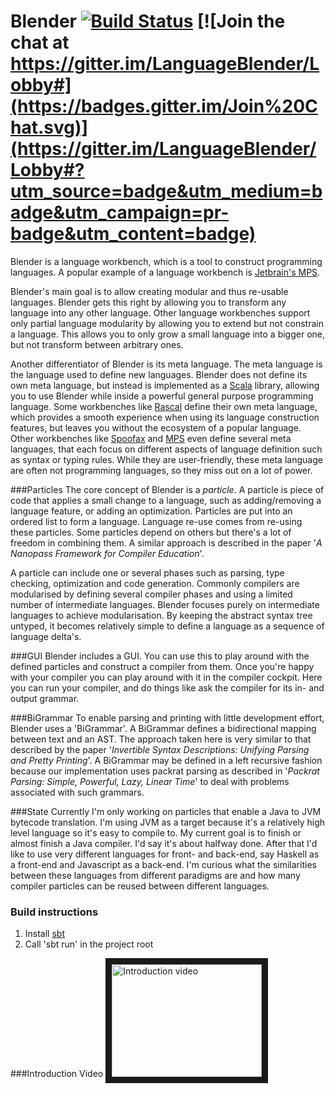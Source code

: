 Blender [![Build Status](https://travis-ci.org/keyboardDrummer/Blender.svg?branch=master)](https://travis-ci.org/keyboardDrummer/Blender) [![Join the chat at https://gitter.im/LanguageBlender/Lobby#](https://badges.gitter.im/Join%20Chat.svg)](https://gitter.im/LanguageBlender/Lobby#?utm_source=badge&utm_medium=badge&utm_campaign=pr-badge&utm_content=badge)
===============

Blender is a language workbench, which is a tool to construct programming languages. A popular example of a language workbench is <a href="https://www.jetbrains.com/mps/">Jetbrain's MPS</a>. 

Blender's main goal is to allow creating modular and thus re-usable languages. Blender gets this right by allowing you to transform any language into any other language. Other language workbenches support only partial language modularity by allowing you to extend but not constrain a language. This allows you to only grow a small language into a bigger one, but not transform between arbitrary ones. 

Another differentiator of Blender is its meta language. The meta language is the language used to define new languages. Blender does not define its own meta language, but instead is implemented as a <a href="http://www.scala-lang.org/">Scala</a> library, allowing you to use Blender while inside a powerful general purpose programming language. Some workbenches like <a href="https://github.com/usethesource/rascal">Rascal</a> define their own meta language, which provides a smooth experience when using its language construction features, but leaves you without the ecosystem of a popular language. Other workbenches like <a href="http://metaborg.org/en/latest/">Spoofax</a> and <a href="https://www.jetbrains.com/mps/">MPS</a> even define several meta languages, that each focus on different aspects of language definition such as syntax or typing rules. While they are user-friendly, these meta language are often not programming languages, so they miss out on a lot of power.

###Particles
The core concept of Blender is a *particle*. A particle is piece of code that applies a small change to a language, such as adding/removing a language feature, or adding an optimization. Particles are put into an ordered list to form a language. Language re-use comes from re-using these particles. Some particles depend on others but there's a lot of freedom in combining them. A similar approach is described in the paper '*A Nanopass Framework for Compiler Education*'.

A particle can include one or several phases such as parsing, type checking, optimization and code generation.
Commonly compilers are modularised by defining several compiler phases and using a limited number of intermediate languages.
Blender focuses purely on intermediate languages to achieve modularisation.
By keeping the abstract syntax tree untyped, it becomes relatively simple to define a language as a sequence of language delta's.

###GUI
Blender includes a GUI. You can use this to play around with the defined particles and construct a compiler from them.
Once you're happy with your compiler you can play around with it in the compiler cockpit. Here you can run your compiler,
and do things like ask the compiler for its in- and output grammar.

###BiGrammar
To enable parsing and printing with little development effort, Blender uses a 'BiGrammar'.
A BiGrammar defines a bidirectional mapping between text and an AST.
The approach taken here is very similar to that described by the paper '*Invertible Syntax Descriptions: Unifying Parsing and Pretty Printing*'.
A BiGrammar may be defined in a left recursive fashion because our implementation uses packrat parsing as described in
'*Packrat Parsing: Simple, Powerful, Lazy, Linear Time*' to deal with problems associated with such grammars.

###State
Currently I'm only working on particles that enable a Java to JVM bytecode translation. I'm using JVM as a target because it's a relatively high level language so it's easy to compile to. My current goal is to finish or almost finish a Java compiler. I'd say it's about halfway done. After that I'd like to use very different languages for front- and back-end, say Haskell as a front-end and Javascript as a back-end. I'm curious what the similarities between these languages from different paradigms are and how many compiler particles can be reused between different languages.

### Build instructions
1. Install <a href="http://www.scala-sbt.org/">sbt</a>
2. Call 'sbt run' in the project root

###Introduction Video
<a href="http://www.youtube.com/watch?feature=player_embedded&v=IHFHcf61g-k
" target="_blank"><img src="http://img.youtube.com/vi/IHFHcf61g-k/0.jpg" 
alt="Introduction video" width="240" height="180" border="10" /></a>
